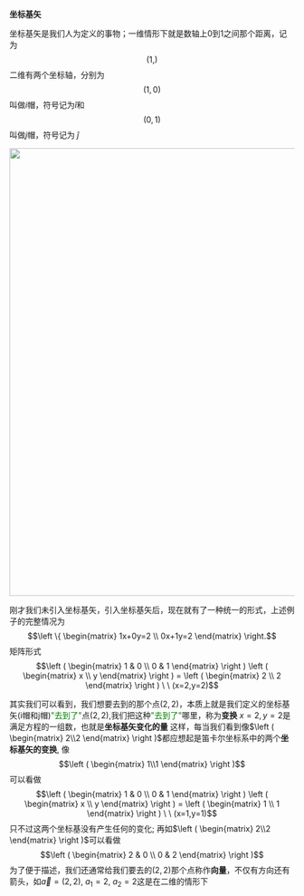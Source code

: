 **坐标基矢**

坐标基矢是我们人为定义的事物；一维情形下就是数轴上$0$到$1$之间那个距离，记为
$$(1,)$$二维有两个坐标轴，分别为
$$(1,0)$$ 叫做$i$帽，符号记为$\hat{i}$和
$$(0,1)$$叫做$j$帽，符号记为 $\hat{j}$ 

<div align=center><img src="https://cdn.jsdelivr.net/gh/aaronmack/image-hosting@master/mathematics/手绘坐标基.2pvxzz9z2es0.webp" width="790"></div>

刚才我们未引入坐标基矢，引入坐标基矢后，现在就有了一种统一的形式，上述例子的完整情况为
$$\left \{ \begin{matrix} 1x+0y=2 \\ 0x+1y=2 \end{matrix} \right.$$ 矩阵形式
$$\left ( \begin{matrix} 1 & 0 \\ 0 & 1 \end{matrix} \right ) \left ( \begin{matrix} x \\ y \end{matrix} \right ) = \left ( \begin{matrix} 2 \\ 2 \end{matrix} \right ) \ \ (x=2,y=2)$$

其实我们可以看到，我们想要去到的那个点$(2,2)$，本质上就是我们定义的坐标基矢(i帽和j帽)<span style="color:green">"去到了"</span>点$(2,2)$,我们把这种<span style="color:green">"去到了"</span>哪里，称为**变换**
$x=2, y=2$是满足方程的一组数，也就是**坐标基矢变化的量** 这样，每当我们看到像$\left ( \begin{matrix} 2\\2 \end{matrix} \right )$都应想起是笛卡尔坐标系中的两个**坐标基矢的变换**, 像
$$\left ( \begin{matrix} 1\\1 \end{matrix} \right )$$可以看做
$$\left ( \begin{matrix} 1 & 0 \\ 0 & 1 \end{matrix} \right ) \left ( \begin{matrix} x \\ y \end{matrix} \right ) = \left ( \begin{matrix} 1 \\ 1 \end{matrix} \right ) \ \ (x=1,y=1)$$只不过这两个坐标基没有产生任何的变化; 再如$\left ( \begin{matrix} 2\\2 \end{matrix} \right )$可以看做
$$\left ( \begin{matrix} 2 & 0 \\ 0 & 2 \end{matrix} \right )$$
为了便于描述，我们还通常给我们要去的$(2,2)$那个点称作**向量**，不仅有方向还有箭头，如$\vec{a}=(2,2),\ a_1=2, \ a_2=2$这是在二维的情形下